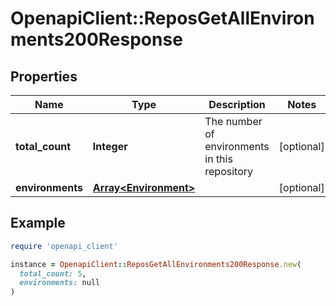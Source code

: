 # OpenapiClient::ReposGetAllEnvironments200Response

## Properties

| Name | Type | Description | Notes |
| ---- | ---- | ----------- | ----- |
| **total_count** | **Integer** | The number of environments in this repository | [optional] |
| **environments** | [**Array&lt;Environment&gt;**](Environment.md) |  | [optional] |

## Example

```ruby
require 'openapi_client'

instance = OpenapiClient::ReposGetAllEnvironments200Response.new(
  total_count: 5,
  environments: null
)
```

